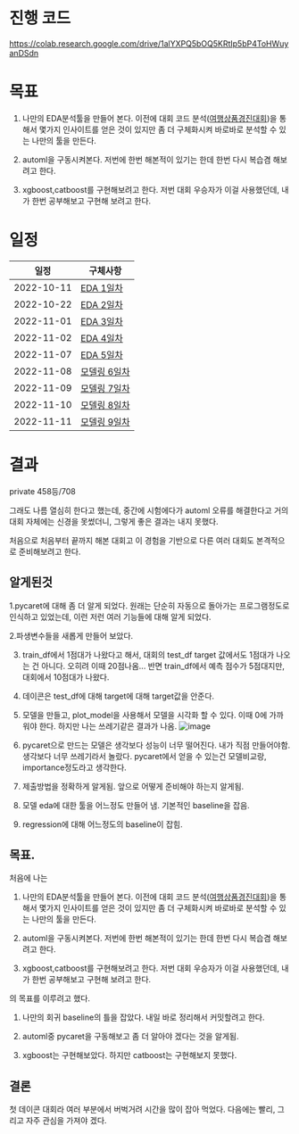 # 진행 코드
https://colab.research.google.com/drive/1alYXPQ5bOQ5KRtIp5bP4ToHWuyanDSdn

# 목표
1. 나만의 EDA분석툴을 만들어 본다. 이전에 대회 코드 분석([여행상품경진대회](https://github.com/stockmanager1/AI-TIL/tree/main/dacon/%EC%97%AC%ED%96%89%EC%83%81%ED%92%88%EA%B2%BD%EC%A7%84%EB%8C%80%ED%9A%8C))을 통해서 몇가지 인사이트를 얻은 것이 있지만 좀 더 구체화시켜 바로바로 분석할 수 있는 나만의 툴을 만든다.

2. automl을 구동시켜본다. 저번에 한번 해본적이 있기는 한데 한번 다시 복습겸 해보려고 한다.

3. xgboost,catboost를 구현해보려고 한다. 저번 대회 우승자가 이걸 사용했던데, 내가 한번 공부해보고 구현해 보려고 한다.

# 일정
|일정|구체사항|
|------|---|
|2022-10-11|[EDA 1일차](https://github.com/stockmanager1/toy-project/tree/main/%EC%A0%9C%EC%A3%BC%EB%8F%84%20%EB%8F%84%EB%A1%9C%20%EA%B5%90%ED%86%B5%EB%9F%89%20%EC%98%88%EC%B8%A1%20AI%20%EA%B2%BD%EC%A7%84%EB%8C%80%ED%9A%8C/10%EC%9B%94%2011%EC%9D%BC%201%EC%9D%BC%EC%B0%A8)|
|2022-10-22|[EDA 2일차](https://github.com/stockmanager1/toy-project/blob/main/%EC%A0%9C%EC%A3%BC%EB%8F%84%20%EB%8F%84%EB%A1%9C%20%EA%B5%90%ED%86%B5%EB%9F%89%20%EC%98%88%EC%B8%A1%20AI%20%EA%B2%BD%EC%A7%84%EB%8C%80%ED%9A%8C/10%EC%9B%94%2022%EC%9D%BC%202%EC%9D%BC%EC%B0%A8/README.md)|
|2022-11-01|[EDA 3일차](https://github.com/stockmanager1/AI-TIL/tree/main/dacon/%5B%EC%B6%A9%EB%82%A8%EB%8C%80%ED%95%99%EA%B5%90%5D%20%ED%83%9C%EC%96%91%EA%B4%91%20%EB%B0%9C%EC%A0%84%EB%9F%89%20%EC%98%88%EC%B8%A1%20AI%20%EA%B2%BD%EC%A7%84%EB%8C%80%ED%9A%8C)|
|2022-11-02|[EDA 4일차](https://github.com/stockmanager1/toy-project/tree/main/%EC%A0%9C%EC%A3%BC%EB%8F%84%20%EB%8F%84%EB%A1%9C%20%EA%B5%90%ED%86%B5%EB%9F%89%20%EC%98%88%EC%B8%A1%20AI%20%EA%B2%BD%EC%A7%84%EB%8C%80%ED%9A%8C/11%EC%9B%94%202%EC%9D%BC%204%EC%9D%BC%EC%B0%A8)|
|2022-11-07|[EDA 5일차](https://github.com/stockmanager1/toy-project/tree/main/%EC%A0%9C%EC%A3%BC%EB%8F%84%20%EB%8F%84%EB%A1%9C%20%EA%B5%90%ED%86%B5%EB%9F%89%20%EC%98%88%EC%B8%A1%20AI%20%EA%B2%BD%EC%A7%84%EB%8C%80%ED%9A%8C/11%EC%9B%94%207%EC%9D%BC%205%EC%9D%BC%EC%B0%A8)|
|2022-11-08|[모델링 6일차](https://github.com/stockmanager1/toy-project/blob/main/%EC%A0%9C%EC%A3%BC%EB%8F%84%20%EB%8F%84%EB%A1%9C%20%EA%B5%90%ED%86%B5%EB%9F%89%20%EC%98%88%EC%B8%A1%20AI%20%EA%B2%BD%EC%A7%84%EB%8C%80%ED%9A%8C/11%EC%9B%948%EC%9D%BC6%EC%9D%BC%EC%B0%A8/README.md)|
|2022-11-09|[모델링 7일차](https://github.com/stockmanager1/toy-project/tree/main/%EC%A0%9C%EC%A3%BC%EB%8F%84%20%EB%8F%84%EB%A1%9C%20%EA%B5%90%ED%86%B5%EB%9F%89%20%EC%98%88%EC%B8%A1%20AI%20%EA%B2%BD%EC%A7%84%EB%8C%80%ED%9A%8C/11%EC%9B%94%209%EC%9D%BC%207%EC%9D%BC%EC%B0%A8)|
|2022-11-10|[모델링 8일차](https://github.com/stockmanager1/toy-project/tree/main/%EC%A0%9C%EC%A3%BC%EB%8F%84%20%EB%8F%84%EB%A1%9C%20%EA%B5%90%ED%86%B5%EB%9F%89%20%EC%98%88%EC%B8%A1%20AI%20%EA%B2%BD%EC%A7%84%EB%8C%80%ED%9A%8C/11%EC%9B%94%2010%EC%9D%BC%208%EC%9D%BC%EC%B0%A8)|
|2022-11-11|[모델링 9일차](https://github.com/stockmanager1/toy-project/tree/main/%EC%A0%9C%EC%A3%BC%EB%8F%84%20%EB%8F%84%EB%A1%9C%20%EA%B5%90%ED%86%B5%EB%9F%89%20%EC%98%88%EC%B8%A1%20AI%20%EA%B2%BD%EC%A7%84%EB%8C%80%ED%9A%8C/11%EC%9B%94%2011%EC%9D%BC%209%EC%9D%BC%EC%B0%A8)|

# 결과

private 458등/708

그래도 나름 열심히 한다고 했는데, 중간에 시험에다가 automl 오류를 해결한다고 거의 대회 자체에는 신경을 못썼더니, 그렇게 좋은 결과는 내지 못했다.

처음으로 처음부터 끝까지 해본 대회고 이 경험을 기반으로 다른 여러 대회도 본격적으로 준비해보려고 한다.

## 알게된것

1.pycaret에 대해 좀 더 알게 되었다. 원래는 단순히 자동으로 돌아가는 프로그램정도로 인식하고 있었는데, 이런 저런 여러 기능들에 대해 알게 되었다. 

2.파생변수들을 새롭게 만들어 보았다.

3. train_df에서 1점대가 나왔다고 해서, 대회의 test_df target 값에서도 1점대가 나오는 건 아니다. 오히려 이때 20점나옴... 반면 train_df에서 예측 점수가 5점대지만, 대회에서 10점대가 나왔다.

4. 데이콘은 test_df에 대해 target에 대해 target값을 안준다.

5. 모델을 만들고, plot_model을 사용해서 모델을 시각화 할 수 있다. 이때 0에 가까워야 한다. 하지만 나는 쓰레기같은 결과가 나옴.
![image](https://user-images.githubusercontent.com/95357946/201528679-093ff25a-1002-4cf7-9657-ce254eb9cc4b.png)

6. pycaret으로 만드는 모델은 생각보다 성능이 너무 떨어진다. 내가 직점 만들어야함. 생각보다 너무 쓰레기라서 놀랐다. pycaret에서 얻을 수 있는건 모델비교랑, importance정도라고 생각한다.

7. 제출방법을 정확하게 알게됨. 앞으로 어떻게 준비해야 하는지 알게됨.

8. 모델 eda에 대한 툴을 어느정도 만들어 냄. 기본적인 baseline을 잡음.


8. regression에 대해 어느정도의 baseline이 잡힘.


## 목표.

처음에 나는

1. 나만의 EDA분석툴을 만들어 본다. 이전에 대회 코드 분석([여행상품경진대회](https://github.com/stockmanager1/AI-TIL/tree/main/dacon/%EC%97%AC%ED%96%89%EC%83%81%ED%92%88%EA%B2%BD%EC%A7%84%EB%8C%80%ED%9A%8C))을 통해서 몇가지 인사이트를 얻은 것이 있지만 좀 더 구체화시켜 바로바로 분석할 수 있는 나만의 툴을 만든다.

2. automl을 구동시켜본다. 저번에 한번 해본적이 있기는 한데 한번 다시 복습겸 해보려고 한다.

3. xgboost,catboost를 구현해보려고 한다. 저번 대회 우승자가 이걸 사용했던데, 내가 한번 공부해보고 구현해 보려고 한다.

의 목표를 이루려고 했다.

1. 나만의 회귀 baseline의 틀을 잡았다. 내일 바로 정리해서 커밋할려고 한다.

2. automl중 pycaret을 구동해보고 좀 더 알아야 겠다는 것을 알게됨.

3. xgboost는 구현해보았다. 하지만 catboost는 구현해보지 못했다.

## 결론

첫 데이콘 대회라 여러 부분에서 버벅거려 시간을 많이 잡아 먹었다. 다음에는 빨리, 그리고 자주 관심을 가져야 겠다.
